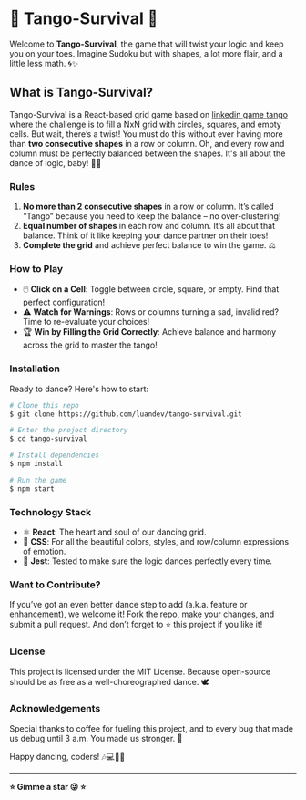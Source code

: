 # 💃 Tango-Survival 💃

Welcome to **Tango-Survival**, the game that will twist your logic and keep you on your toes. Imagine Sudoku but with shapes, a lot more flair, and a little less math. 🌀✨

## What is Tango-Survival?
Tango-Survival is a React-based grid game based on [linkedin game tango](https://www.linkedin.com/games/tango/) where the challenge is to fill a NxN grid with circles, squares, and empty cells. But wait, there’s a twist! You must do this without ever having more than **two consecutive shapes** in a row or column. Oh, and every row and column must be perfectly balanced between the shapes. It's all about the dance of logic, baby! 💃🕺

### Rules
1. **No more than 2 consecutive shapes** in a row or column. It’s called “Tango” because you need to keep the balance – no over-clustering!
2. **Equal number of shapes** in each row and column. It’s all about that balance. Think of it like keeping your dance partner on their toes!
3. **Complete the grid** and achieve perfect balance to win the game. ⚖️

### How to Play
- 🖱️ **Click on a Cell**: Toggle between circle, square, or empty. Find that perfect configuration!
- ⚠️ **Watch for Warnings**: Rows or columns turning a sad, invalid red? Time to re-evaluate your choices!
- 🏆 **Win by Filling the Grid Correctly**: Achieve balance and harmony across the grid to master the tango!

### Installation
Ready to dance? Here's how to start:

```bash
# Clone this repo
$ git clone https://github.com/luandev/tango-survival.git

# Enter the project directory
$ cd tango-survival

# Install dependencies
$ npm install

# Run the game
$ npm start
```

### Technology Stack
- ⚛️ **React**: The heart and soul of our dancing grid.
- 🎨 **CSS**: For all the beautiful colors, styles, and row/column expressions of emotion.
- 🧪 **Jest**: Tested to make sure the logic dances perfectly every time.

### Want to Contribute?
If you’ve got an even better dance step to add (a.k.a. feature or enhancement), we welcome it! Fork the repo, make your changes, and submit a pull request. And don’t forget to ⭐ this project if you like it!

### License
This project is licensed under the MIT License. Because open-source should be as free as a well-choreographed dance. 🕊️

### Acknowledgements
Special thanks to coffee for fueling this project, and to every bug that made us debug until 3 a.m. You made us stronger. 💪

Happy dancing, coders! 🎶💻🕺💃

---

**⭐ Gimme a star 😜 ⭐**

